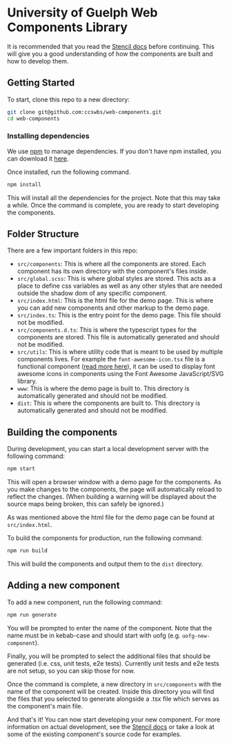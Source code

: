# University of Guelph Web Components Library

It is recommended that you read the [Stencil docs](https://stenciljs.com/docs/overview) before continuing. This will
give you a good understanding of how the components are built and how to develop them.

## Getting Started

To start, clone this repo to a new directory:

```bash
git clone git@github.com:ccswbs/web-components.git
cd web-components
```

### Installing dependencies

We use [npm](https://www.npmjs.com/) to manage dependencies. If you don't have npm installed, you can download it [here](https://www.npmjs.com/get-npm).

Once installed, run the following command.

```bash
npm install
```

This will install all the dependencies for the project. Note that this may take a while. Once the command is complete, you are ready to start developing the components.

## Folder Structure

There are a few important folders in this repo:

- `src/components`: This is where all the components are stored. Each component has its own directory with the
  component's files inside.
- `src/global.scss`: This is where global styles are stored. This acts as a place to define css variables as well as any
  other styles that are needed outside the shadow dom of any specific component.
- `src/index.html`: This is the html file for the demo page. This is where you can add new components and other markup
  to the demo page.
- `src/index.ts`: This is the entry point for the demo page. This file should not be modified.
- `src/components.d.ts`: This is where the typescript types for the components are stored. This file is automatically
  generated and should not be modified.
- `src/utils`: This is where utility code that is meant to be used by multiple components lives. For example
  the `font-awesome-icon.tsx` file is a functional component ([read more
  here](https://stenciljs.com/docs/functional-components)), it can be used to display font awesome icons in components
  using the Font Awesome JavaScript/SVG library.
- `www`: This is where the demo page is built to. This directory is automatically generated and should not be modified.
- `dist`: This is where the components are built to. This directory is automatically generated and should not be
  modified.

## Building the components

During development, you can start a local development server with the following command:

```bash
npm start
```

This will open a browser window with a demo page for the components. As you make changes to the components, the page
will automatically reload to reflect the changes. (When building a warning will be displayed about the source maps being broken, this can safely be ignored.)

As was mentioned above the html file for the demo page can be found at `src/index.html`.

To build the components for production, run the following command:

```bash
npm run build
```

This will build the components and output them to the `dist` directory.

## Adding a new component

To add a new component, run the following command:

```bash
npm run generate
```

You will be prompted to enter the name of the component. Note that the name must be in kebab-case and should start with
uofg (e.g. `uofg-new-component`).

Finally, you will be prompted to select the additional files that should be generated (i.e. css, unit tests, e2e tests).
Currently unit tests and e2e tests are not setup, so you can skip those for now.

Once the command is complete, a new directory in `src/components` with the name of the component will be created. Inside
this directory you will find the files that you selected to generate alongside a .tsx file which serves as the
component's main file.

And that's it! You can now start developing your new component. For more information on actual development, see
the [Stencil docs](https://stenciljs.com/docs/overview) or take a look at some of the existing component's source code
for examples.
